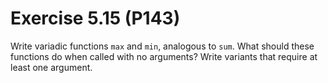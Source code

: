 # Exercise 5.15 (P143)

Write variadic functions `max` and `min`, analogous to `sum`.
What should these functions do when called with no arguments?
Write variants that require at least one argument.
